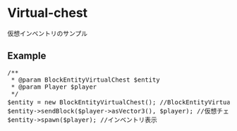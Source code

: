 # Virtual-chest
仮想インベントリのサンプル

## Example
<pre>
/**
 * @param BlockEntityVirtualChest $entity
 * @param Player $player
 */
$entity = new BlockEntityVirtualChest(); //BlockEntityVirtualChestオブジェクトを生成
$entity->sendBlock($player->asVector3(), $player); //仮想チェストをPlayerに送信
$entity->spawn($player); //インベントリ表示
</pre>
